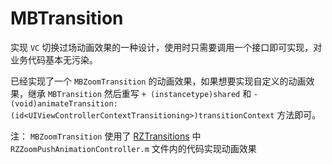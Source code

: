 # MBTransition

实现 `VC` 切换过场动画效果的一种设计，使用时只需要调用一个接口即可实现，对业务代码基本无污染。

已经实现了一个 `MBZoomTransition` 的动画效果，如果想要实现自定义的动画效果，继承 `MBTransition` 然后重写 `+ (instancetype)shared` 和 `- (void)animateTransition:(id<UIViewControllerContextTransitioning>)transitionContext` 方法即可。

注： `MBZoomTransition` 使用了 [RZTransitions](https://github.com/Raizlabs/RZTransitions) 中 `RZZoomPushAnimationController.m` 文件内的代码实现动画效果
